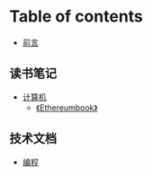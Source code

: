 # Table of contents

* [前言](README.md)

## 读书笔记 <a id="read"></a>

* [计算机](read/computer/README.md)
  * [《Ethereumbook》](read/computer/etherumbook.md)

## 技术文档 <a id="practice"></a>

* [编程](practice/coding.md)

